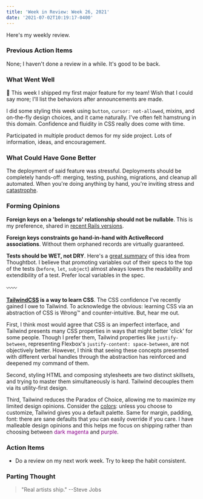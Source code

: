 ```yaml
---
title: 'Week in Review: Week 26, 2021'
date: '2021-07-02T10:19:17-0400'
---
```


Here's my weekly review.

### Previous Action Items

None; I haven't done a review in a while. It's good to be back.

### What Went Well

🎉 This week I shipped my first major feature for my team! Wish that I could
say more; I'll list the behaviors after announcements are made.

I did some styling this week using `button`, `cursor: not-allowed`, mixins, and
on-the-fly design choices, and it came naturally. I've often felt hamstrung in
this domain. Confidence and fluidity in CSS really does come with time.

Participated in multiple product demos for my side project. Lots of
information, ideas, and encouragement.

### What Could Have Gone Better

The deployment of said feature was stressful. Deployments should be completely
hands-off: merging, testing, pushing, migrations, and cleanup all automated.
When you're doing anything by hand, you're inviting stress and
[catastrophe](https://hashrocket.com/blog/posts/avoiding-code-catastrophes).

### Forming Opinions

**Foreign keys on a 'belongs to' relationship should not be nullable**. This is
my preference, shared in [recent Rails
versions](https://github.com/rails/rails/issues/37858).

**Foreign keys constraints go hand-in-hand with ActiveRecord associations**.
Without them orphaned records are virtually guaranteed.

**Tests should be WET, not DRY**. Here's a [great
summary](https://thoughtbot.com/blog/the-case-for-wet-tests) of this idea from
Thoughtbot. I believe that promoting variables out of their specs to the top of
the tests (`before`, `let`, `subject`) almost always lowers the readability and
extendibility of a test. Prefer local variables in the spec.

〰〰

**[TailwindCSS][tailwind] is a way to learn CSS**. The CSS confidence I've
recently gained I owe to Tailwind. To acknowledge the obvious: learning CSS via
an abstraction of CSS is Wrong™ and counter-intuitive. But, hear me out.

First, I think most would agree that CSS is an imperfect interface, and
Tailwind presents many CSS properties in ways that might better 'click' for
some people. Though I prefer them, Tailwind properties like `justify-between`,
representing Flexbox's `justify-content: space-between`, are not objectively
better. However, I think that seeing these concepts presented with different
verbal handles through the abstraction has reinforced and deepened my
command of them.

Second, styling HTML and composing stylesheets are two distinct skillsets, and
trying to master them simultaneously is hard. Tailwind decouples them via its
utility-first design.

Third, Tailwind reduces the Paradox of Choice, allowing me to maximize my
limited design opinions. Consider the
[colors](https://tailwindcss.com/docs/customizing-colors): unless you choose to
customize, Tailwind gives you a default palette. Same for margin, padding,
font: there are sane defaults that you can easily override if you care. I have
malleable design opinions and this helps me focus on shipping rather than
choosing between <span style="color: #8B008B">dark magenta</span> and <span style="color: #800080">purple</span>.

### Action Items

- Do a review on my next work week. Try to keep the habit consistent.

### Parting Thought

> "Real artists ship." --Steve Jobs

[tailwind]: https://tailwindcss.com/
